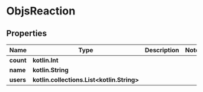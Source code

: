 
# ObjsReaction

## Properties
Name | Type | Description | Notes
------------ | ------------- | ------------- | -------------
**count** | **kotlin.Int** |  | 
**name** | **kotlin.String** |  | 
**users** | **kotlin.collections.List&lt;kotlin.String&gt;** |  | 



